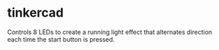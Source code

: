 # tinkercad
Controls 8 LEDs to create a running light effect that alternates direction each time the start button is pressed.
